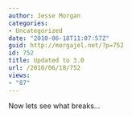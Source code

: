 ```yaml
---
author: Jesse Morgan
categories:
- Uncategorized
date: "2010-06-18T11:07:57Z"
guid: http://morgajel.net/?p=752
id: 752
title: Updated to 3.0
url: /2010/06/18/752
views:
- "87"
---
```


Now lets see what breaks…